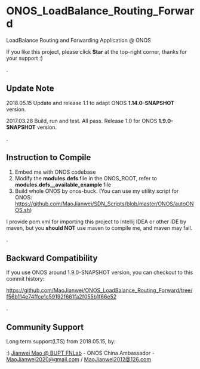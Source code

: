 # ONOS_LoadBalance_Routing_Forward

LoadBalance Routing and Forwarding Application @ ONOS

If you like this project, please click **Star** at the top-right corner, thanks for your support :)

.

## Update Note

2018.05.15 Update and release 1.1 to adapt ONOS **1.14.0-SNAPSHOT** version.

2017.03.28 Build, run and test. All pass. Release 1.0 for ONOS **1.9.0-SNAPSHOT** version.

.

## Instruction to Compile

1. Embed me with ONOS codebase
2. Modify the **modules.defs** file in the ONOS_ROOT, refer to **modules.defs__available_example** file
3. Build whole ONOS by onos-buck.
   (You can use my utility script for ONOS: https://github.com/MaoJianwei/SDN_Scripts/blob/master/ONOS/autoONOS.sh)

I provide pom.xml for importing this project to Intellij IDEA or other IDE by maven, but you **should NOT** use maven to compile me, and maven may fail.

.

## Backward Compatibility

If you use ONOS around 1.9.0-SNAPSHOT version, you can checkout to this commit history:

https://github.com/MaoJianwei/ONOS_LoadBalance_Routing_Forward/tree/f56b114e74ffce1c59192f661fa2f055b1f66e52

.

## Community Support

Long term support(LTS) from 2018.05.15, by:

:) [Jianwei Mao @ BUPT FNLab](http://www.maojianwei.com/) - ONOS China Ambassador - MaoJianwei2020@gmail.com / MaoJianwei2012@126.com 
